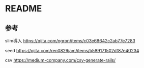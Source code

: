 # README

## 参考
slim導入
https://qiita.com/ngron/items/c03e68642c2ab77e7283

seed
https://qiita.com/ren0826jam/items/b589171502df87e40234

csv
https://medium-company.com/csv-generate-rails/